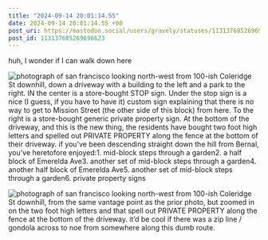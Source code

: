 ```yaml
---
title: "2024-09-14 20:01:14.55"
date: 2024-09-14 20:01:14.55 +00
post_uri: https://mastodon.social/users/gravely/statuses/113137685269696623
post_id: 113137685269696623
---
```

huh, I wonder if I can walk down here


![photograph of san francisco looking north-west from 100-ish Coleridge St downhill, down a driveway with a building to the left and a park to the right. IN the center is a store-bought STOP sign. Under the stop sign is a nice (I guess, if you have to have it) custom sign explaining that there is no way to get to Mission Street (the other side of this block) from here. To the right is a store-bought generic private property sign. At the bottom of the driveway, and this is the new thing, the residents have bought two foot high letters and spelled out PRIVATE PROPERTY along the fence at the bottom of their driveway. if you’ve been descending straight down the hill from Bernal, you’ve heretofore enjoyed:1. mid-block steps through a garden2. a half block of Emerelda Ave3. another set of mid-block steps through a garden4. another half block of Emerelda Ave5. another set of mid-block steps through a garden6. private property signs](/images/113137684592620604.jpeg)

![photograph of san francisco looking north-west from 100-ish Coleridge St downhill, from the same vantage point as the prior photo, but zoomed in on the two foot high letters and that spell out PRIVATE PROPERTY along the fence at the bottom of the driveway. it’d be cool if there was a zip line / gondola across to noe from somewhere along this dumb route.](/images/113137684969729540.jpeg)

